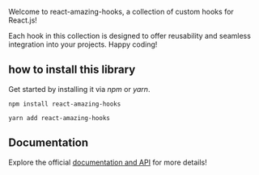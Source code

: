 Welcome to react-amazing-hooks, a collection of custom hooks for React.js!

Each hook in this collection is designed to offer reusability and seamless integration into your projects. Happy coding!

## how to install this library

Get started by installing it via _npm_ or _yarn_.

```
npm install react-amazing-hooks
```

```shell 
yarn add react-amazing-hooks
```

## Documentation
Explore the official [documentation and API](https://react-amazing-hooks.vercel.app/) for more details!